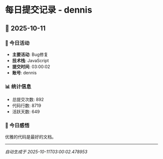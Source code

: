 # 每日提交记录 - dennis

## 📅 2025-10-11

### 🎯 今日活动
- **主要活动**: Bug修复
- **技术栈**: JavaScript
- **提交时间**: 03:00:02
- **账号**: dennis

### 📊 统计信息
- 总提交次数: 892
- 代码行数: 8719
- 活跃天数: 649

### 💭 今日感悟
优雅的代码是最好的文档。

---
*自动生成于 2025-10-11T03:00:02.478953*
